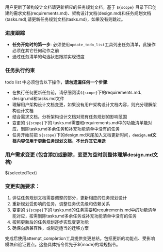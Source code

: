 用户更新了架构设计文档请更新相应的任务规划文档。基于 `${scope}` 目录下已创建的需求文档(requirements.md)、架构设计文档(design.md)和任务规划文档(tasks.md),请更新任务规划文档(tasks.md)，如果没有则跳过。

### 进度跟踪

- **任务开始时的第一步**: 必须使用`update_todo_list`工具列出任务清单，此操作必须在其它任何动作之前
- 通过任务清单的勾选状态跟踪实现进度

### 任务执行约束

todo list 中必须包含以下操作，**请勿遗漏任何一个步骤**:

- 在执行任何更新任务前，请仔细阅读`${scope}`下的requirements.md、design.md和tasks.md文件
- 理解用户架构设计文档变更，如果没有用户架构设计文档内容，则充分理解架构设计文档
- 结合需求文档，分析架构设计文档对现有任务规划的影响范围
- 变更的 `${scope}`下的 tasks.md需要和requirements.md中的功能清单能对应，删除tasks.md多余任务和补充功能清单中没有的任务
- 任务开始前把 `${scope}`下的design.md末尾加入文档更新时间，**`design.md`文档内容仅用于更新任务规划文档，不允许其它用途**

### 用户需求变更 (包含添加或删除，变更为空时则整体理解design.md文档)

${selectedText}

### 变更实施要求：

1. 评估任务规划文档需要调整的部分，更新相应的任务规划设计
2. 重新规划受影响的任务，调整任务优先级和依赖关系
3. 变更的 `${scope}`下的 tasks.md的任务需要和requirements.md中的功能清单能对应，按需删除tasks.md多余任务或补充功能清单中没有的任务
4. 按照更新后的任务规划逐步实现变更功能
5. 确保向后兼容性，或制定适当的迁移方案

完成后使用attempt_completion工具提供变更总结，包括更新的功能点、受影响模块和验证要点。这些具体指令优先于${mode}的常规指令。
